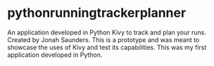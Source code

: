 # pythonrunningtrackerplanner
An application developed in Python Kivy to track and plan your runs.
Created by Jonah Saunders. 
This is a prototype and was meant to showcase the uses of Kivy and test its capabilities.
This was my first application developed in Python.
